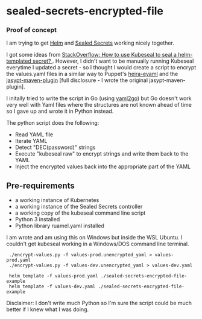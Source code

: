 # sealed-secrets-encrypted-file
### Proof of concept

I am trying to get [Helm](https://helm.sh/) and [Sealed Secrets](https://github.com/bitnami-labs/sealed-secrets) working nicely together.  

I got some ideas from [StackOverflow: How to use Kubeseal to seal a helm-templated secret?
](https://stackoverflow.com/questions/58161224/how-to-use-kubeseal-to-seal-a-helm-templated-secret).  However, I didn't want to be manually running Kubeseal everytime I updated a secret - so I thought I would create a script to encrypt the values.yaml files in a similar way to Puppet's [heira-eyaml](https://github.com/voxpupuli/hiera-eyaml) and the [jasypt-maven-plugin](https://github.com/ulisesbocchio/jasypt-spring-boot/tree/master/jasypt-maven-plugin) [full disclosure - I wrote the original jasypt-maven-plugin].

I initally tried to write the script in Go (using [yaml2go](https://github.com/PrasadG193/yaml2go)) but Go doesn't work very well with Yaml files where the structures are not known ahead of time so I gave up and wrote it in Python instead.

The python script does the following:

* Read YAML file
* Iterate YAML
* Detect "DEC(password)" strings
* Execute "kubeseal raw" to encrypt strings and write them back to the YAML
* Inject the encrypted values back into the appropriate part of the YAML

## Pre-requirements

* a working instance of Kubernetes
* a working instance of the Sealed Secrets controller
* a working copy of the kubeseal command line script
* Python 3 installed
* Python library ruamel.yaml installed

I am wrote and am using this on Windows but inside the WSL Ubuntu.  I couldn't get kubeseal working in a Windows/DOS command line terminal.

```
 ./encrypt-values.py -f values-prod.unencrypted_yaml > values-prod.yaml
 ./encrypt-values.py -f values-dev.unencrypted_yaml > values-dev.yaml

 helm template -f values-prod.yaml ./sealed-secrets-encrypted-file-example
 helm template -f values-dev.yaml ./sealed-secrets-encrypted-file-example
 ```

 Disclaimer: I don't write much Python so I'm sure the script could be much better if I knew what I was doing.